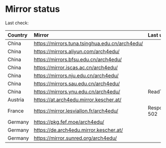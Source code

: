 <script src="./time.js"></script>
# Mirror status
Last check: <script type="text/javascript">localize(1697602842.590745);</script>

|Country|Mirror|Last update|
|:------|:-----|:----------|
|China|https://mirrors.tuna.tsinghua.edu.cn/arch4edu/|<script type="text/javascript">localize(1697567745);</script>|
|China|https://mirrors.aliyun.com/arch4edu/|<script type="text/javascript">localize(1697567745);</script>|
|China|https://mirrors.bfsu.edu.cn/arch4edu/|<script type="text/javascript">localize(1697481218);</script>|
|China|https://mirror.iscas.ac.cn/arch4edu/|<script type="text/javascript">localize(1697567745);</script>|
|China|https://mirrors.nju.edu.cn/arch4edu/|<script type="text/javascript">localize(1697567745);</script>|
|China|https://mirrors.sau.edu.cn/arch4edu/|<script type="text/javascript">localize(1697567745);</script>|
|China|https://mirrors.ynu.edu.cn/arch4edu/|ReadTimeout|
|Austria|https://at.arch4edu.mirror.kescher.at/|<script type="text/javascript">localize(1697567745);</script>|
|France|https://mirror.lesviallon.fr/arch4edu/|Response 502|
|Germany|https://pkg.fef.moe/arch4edu/|<script type="text/javascript">localize(1697567745);</script>|
|Germany|https://de.arch4edu.mirror.kescher.at/|<script type="text/javascript">localize(1697567745);</script>|
|Germany|https://mirror.sunred.org/arch4edu/|<script type="text/javascript">localize(1697567745);</script>|

<script src="./tablefilter/tablefilter.js"></script>
<script src="./table.js"></script>